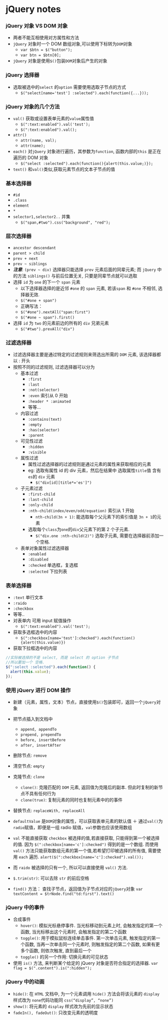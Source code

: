 # jQuery notes


### jQuery 对象 VS DOM 对象

- 两者不能互相使用对方属性和方法
- `jQuery` 对象时一个 DOM 数组对象,可以使用下标转为`DOM`对象
  - `var $btn = $("button");`
  - `var btn = $btn[0];`
- `jQuery` 对象是使用`$()`包装`DOM`对象后产生的对象

### jQuery 选择器

- 选取被选中的`select` 的`option` 需要使用选取子节点的方式
  - `$("select[name='test'] :selected").each(function({...}));`

### jQuery 对象的几个方法

- `val()` 获取或设置表单元素的`value`属性值
  - `$(":text:enabled").val('test');`
  - `$(":text:enabled").val();`
- `attr()`
  - `attr(name, val);`
  - `attr(name);`
- `each()` 对`jQuery` 对象进行遍历，其参数为`function`, 函数内部的`this` 是正在遍历的 DOM 对象
  - `$("select :selected").each(function(){alert(this.value;)});`
- `text()` 和`val()`类似,获取元素节点的文本子节点的值

### 基本选择器

- `#id`
- `.class`
- `element`
- `*`
- `selector1,selector2..` 并集
  - `$("span,#two").css("background", "red");`

### 层次选择器

- `ancestor descendant`
- `parent > child`
- `prev + next`
- `prev ~ siblings`
- **_注意_**: `(prev ~ div)` 选择器只能选择 `prev` 元素后面的同辈元素; 而 `jQuery` 中的方法 `siblings()` 与前后位置无关, 只要是同辈节点就可以选取
- 选择 `id` 为 `one` 的下一个 `span` 元素
  - 以下选择器选择的是近邻 `#one` 的 `span` 元素, 若该`span` 和 `#one` 不相邻, 选择器无效.
  - `$("#one + span")`
  - 正确写法：
  - `$("#one").nextAll("span:first")`
  - `$("#one ~ span").first()`
- 选择 `id` 为 `two` 的元素前边的所有的 `div` 兄弟元素
  - `$("#two").prevAll("div")`

### 过滤选择器

- 过滤选择器主要是通过特定的过滤规则来筛选出所需的 `DOM` 元素, 该选择器都以 : 开头
- 按照不同的过滤规则, 过滤选择器可以分为
  - 基本过滤
    - `:first`
    - `:last`
    - `:not(selector)`
    - `:even` 索引从 0 开始
    - `:header * :animated`
    - 等等...
  - 内容过滤
    - `:contains(text)`
    - `:empty`
    - `:has(selector)`
    - `:parent`
  - 可见性过滤
    - `:hidden`
    - `:visible`
  - 属性过滤
    - 属性过滤选择器的过滤规则是通过元素的属性来获取相应的元素
    - eg: 选取有属性 id 的 div 元素，然后在结果中 选取属性`title`值 含有`es`的 `div` 元素
      - `$("div[id][title*='es']")`
  - 子元素过滤
    - `:first-child`
    - `:last-child`
    - `:only-child`
    - `:nth-child(index/even/odd/equation)` 索引从 1 开始
      - `nth-child(3n + 1)`: 能选取每个父元素下的索引值是 `3n + 1`的元素
    - 选取每个`class`为`one`的`div`父元素下的第 2 个子元素.
      - `$("div.one :nth-child(2)")` 选取子元素, 需要在选择器前添加一个空格.
  - 表单对象属性过滤选择器
    - `:enabled`
    - `:disabled`
    - `:checked` 单选框，复选框
    - `:selected` 下拉列表

### 表单选择器

- `:text` 单行文本
- `:raido`
- `:checkbox`
- 等等..
- 对表单内 可用 input 赋值操作
  - `$(":text:enabled").val('test');`
- 获取多选框选中的内容
  - `$(":checkbox[name='test']:checked").each(function(){alert(this.value)})`
- 获取下拉框选中的内容

```javascript
//实际被选择的不是 select, 而是 select 的 option 子节点
//所以要加一个 空格.
$(":select :selected").each(function() {
  alert(this.value);
});
```

### 使用 jQuery 进行 DOM 操作

- 新建（元素，属性，文本）节点，直接使用`$()`包装即可，返回一个`jQuery`对象
- 把节点插入到文档中
  - `append, appendTo`
  - `prepend, prependTo`
  - `before, insertBefore`
  - `after, insertAfter`
- 删除节点: `remove`
- 清空节点: `empty`
- 克隆节点: `clone`
  - `clone()`: 克隆匹配的 `DOM` 元素, 返回值为克隆后的副本. 但此时复制的新节点不具有任何行为
  - `clone(true)`: 复制元素的同时也复制元素中的的事件
- 替换节点: `replaceWith, replaceAll`

- `defaultValue` 是`DOM`对象的属性，可以获取表单元素的默认值 ＋ 通过`val()`为`radio`赋值，即便是一组 radio 赋值，`val`参数也应该使用数组
- `val` 不能直接获取 `checkbox` 被选择的值,若直接获取, 只能得到第一个被选择的值. 因为 `$(":checkbox[name='c']:checked")` 得到的是一个数组. 而使用 `val()` 方法只能获取数组元素的第一个值,若希望打印被选择的所有值, 需要使用 `each` 遍历. `alert($(":checkbox[name='c']:checked").val());`
- 而 `raido` 被选择的只有一个, 所以可以直接使用 `val()` 方法.
- `$.trim(str)`: 可以去除 `str` 的前后空格
- `find()` 方法： 查找子节点，返回值为子节点对应的`jQuery`对象 `var textContent = $trNode.find("td:first").text()`

### jQuery 中的事件

- 合成事件
  - `hover()`: 模拟光标悬停事件. 当光标移动到元素上时, 会触发指定的第一个函数, 当光标移出这个元素时, 会触发指定的第二个函数
  - `toggle()`: 用于模拟鼠标连续单击事件. 第一次单击元素, 触发指定的第一个函数, 当再一次单击同一个元素时, 则触发指定的第二个函数, 如果有更多个函数, 则依次触发, 直到最后一个
  - `toggle()` 的另一个作用: 切换元素的可见状态
- 使用 `is()` 方法, 来判断某个给定的 jQuery 对象是否符合指定的选择器. `var flag = $(".content").is(":hidden");`

### jQuery 中的动画

- `hide()`: 在 `HTML` 文档中, 为一个元素调用 `hide()` 方法会将该元素的 `display` 样式改为 `none`代码功能同 `css(“display”, “none”)`
- `show()`: 将元素的 `display` 样式改为先前的显示状态
- `fadeIn(), fadeOut()`: 只改变元素的透明度

